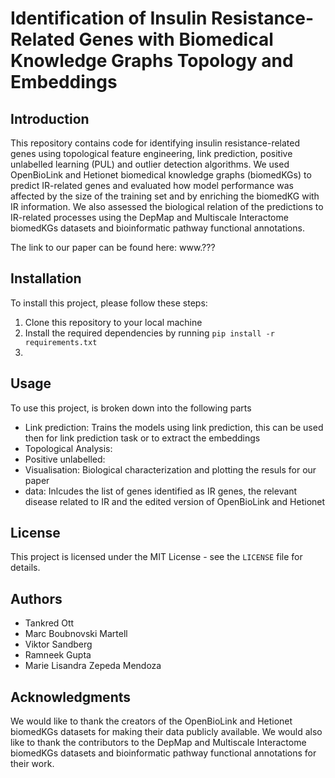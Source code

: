 # Identification of Insulin Resistance-Related Genes with Biomedical Knowledge Graphs Topology and Embeddings

## Introduction

This repository contains code for identifying insulin resistance-related genes using topological feature engineering, link prediction, positive unlabelled learning (PUL) and outlier detection algorithms. We used OpenBioLink and Hetionet biomedical knowledge graphs (biomedKGs) to predict IR-related genes and evaluated how model performance was affected by the size of the training set and by enriching the biomedKG with IR information. We also assessed the biological relation of the predictions to IR-related processes using the DepMap and Multiscale Interactome biomedKGs datasets and bioinformatic pathway functional annotations.

The link to our paper can be found here: www.???

## Installation

To install this project, please follow these steps:

1. Clone this repository to your local machine
2. Install the required dependencies by running `pip install -r requirements.txt`
3.

## Usage

To use this project, is broken down into the following parts

* Link prediction: Trains the models using link prediction, this can be used then for link prediction task or to extract the embeddings
* Topological Analysis:
* Positive unlabelled:
* Visualisation: Biological characterization and plotting the resuls for our paper
* data: Inlcudes the list of genes identified as IR genes, the relevant disease related to IR and the edited version of OpenBioLink and Hetionet



## License

This project is licensed under the MIT License - see the `LICENSE` file for details.

## Authors

- Tankred Ott
- Marc Boubnovski Martell
- Viktor Sandberg
- Ramneek Gupta
- Marie Lisandra Zepeda Mendoza

## Acknowledgments

We would like to thank the creators of the OpenBioLink and Hetionet biomedKGs datasets for making their data publicly available. We would also like to thank the contributors to the DepMap and Multiscale Interactome biomedKGs datasets and bioinformatic pathway functional annotations for their work.
